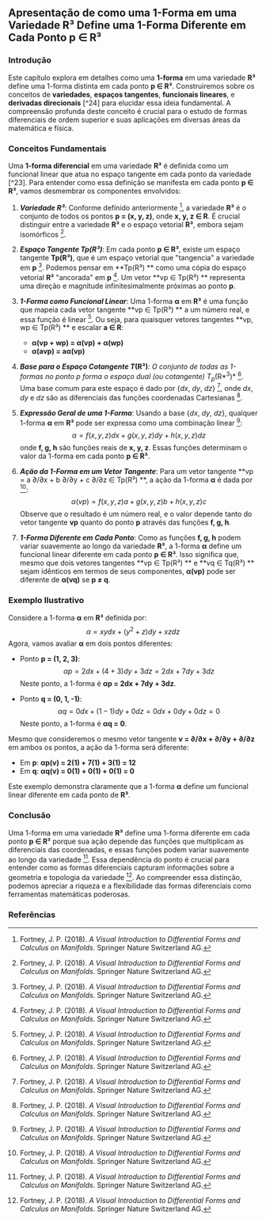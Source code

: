 ## Apresentação de como uma 1-Forma em uma Variedade R³ Define uma 1-Forma Diferente em Cada Ponto p ∈ R³

### Introdução
Este capítulo explora em detalhes como uma **1-forma** em uma variedade **R³** define uma 1-forma distinta em cada ponto **p ∈ R³**. Construiremos sobre os conceitos de **variedades**, **espaços tangentes**, **funcionais lineares**, e **derivadas direcionais** [^24] para elucidar essa ideia fundamental. A compreensão profunda deste conceito é crucial para o estudo de formas diferenciais de ordem superior e suas aplicações em diversas áreas da matemática e física.

### Conceitos Fundamentais

Uma **1-forma diferencial** em uma variedade **R³** é definida como um funcional linear que atua no espaço tangente em cada ponto da variedade [^23]. Para entender como essa definição se manifesta em cada ponto **p ∈ R³**, vamos desmembrar os componentes envolvidos:

1.  ***Variedade R³***: Conforme definido anteriormente [^33], a variedade **R³** é o conjunto de todos os pontos **p = (x, y, z)**, onde **x, y, z ∈ R**. É crucial distinguir entre a variedade **R³** e o espaço vetorial **R³**, embora sejam isomórficos [^37].

2.  ***Espaço Tangente Tp(R³)***: Em cada ponto **p ∈ R³**, existe um espaço tangente **Tp(R³)**, que é um espaço vetorial que "tangencia" a variedade em **p** [^37]. Podemos pensar em **Tp(R³) ** como uma cópia do espaço vetorial **R³** "ancorada" em **p** [^39]. Um vetor **vp ∈ Tp(R³) ** representa uma direção e magnitude infinitesimalmente próximas ao ponto **p**.

3.  ***1-Forma como Funcional Linear***: Uma 1-forma **α** em **R³** é uma função que mapeia cada vetor tangente **vp ∈ Tp(R³) ** a um número real, e essa função é linear [^53]. Ou seja, para quaisquer vetores tangentes **vp, wp ∈ Tp(R³) ** e escalar **a ∈ R**:

    *   **α(vp + wp) = α(vp) + α(wp)**
    *   **α(avp) = aα(vp)**

4.  ***Base para o Espaço Cotangente T*(R³)***: O conjunto de todas as 1-formas no ponto *p* forma o espaço dual (ou cotangente) *T*<sub>p</sub>*(R*<sup>3</sup>)* [^53]. Uma base comum para este espaço é dado por {*dx*, *dy*, *dz*} [^54], onde *dx*, *dy* e *dz* são as diferenciais das funções coordenadas Cartesianas [^61].

5.  ***Expressão Geral de uma 1-Forma***: Usando a base {*dx*, *dy*, *dz*}, qualquer 1-forma **α** em **R³** pode ser expressa como uma combinação linear [^54]:
    $$α = f(x, y, z)dx + g(x, y, z)dy + h(x, y, z)dz$$
    onde **f, g, h** são funções reais de **x, y, z**. Essas funções determinam o valor da 1-forma em cada ponto **p ∈ R³**.

6.  ***Ação da 1-Forma em um Vetor Tangente***: Para um vetor tangente **vp = a ∂/∂x + b ∂/∂y + c ∂/∂z ∈ Tp(R³) **, a ação da 1-forma **α** é dada por [^51]:
    $$α(vp) = f(x, y, z)a + g(x, y, z)b + h(x, y, z)c$$
    Observe que o resultado é um número real, e o valor depende tanto do vetor tangente **vp** quanto do ponto **p** através das funções **f, g, h**.

7.  ***1-Forma Diferente em Cada Ponto***: Como as funções **f, g, h** podem variar suavemente ao longo da variedade **R³**, a 1-forma **α** define um funcional linear diferente em cada ponto **p ∈ R³**. Isso significa que, mesmo que dois vetores tangentes **vp ∈ Tp(R³) ** e **vq ∈ Tq(R³) ** sejam idênticos em termos de seus componentes, **α(vp)** pode ser diferente de **α(vq)** se **p ≠ q**.

### Exemplo Ilustrativo

Considere a 1-forma **α** em **R³** definida por:
$$α = xydx + (y^2 + z)dy + xzdz$$
Agora, vamos avaliar **α** em dois pontos diferentes:

*   Ponto **p = (1, 2, 3)**:
    $$αp = 2dx + (4 + 3)dy + 3dz = 2dx + 7dy + 3dz$$
    Neste ponto, a 1-forma é **αp = 2dx + 7dy + 3dz**.

*   Ponto **q = (0, 1, -1)**:
    $$αq = 0dx + (1 - 1)dy + 0dz = 0dx + 0dy + 0dz = 0$$
    Neste ponto, a 1-forma é **αq = 0**.

Mesmo que consideremos o mesmo vetor tangente **v = ∂/∂x + ∂/∂y + ∂/∂z** em ambos os pontos, a ação da 1-forma será diferente:

*   Em **p**: **αp(v) = 2(1) + 7(1) + 3(1) = 12**
*   Em **q**: **αq(v) = 0(1) + 0(1) + 0(1) = 0**

Este exemplo demonstra claramente que a 1-forma **α** define um funcional linear diferente em cada ponto de **R³**.

### Conclusão

Uma 1-forma em uma variedade **R³** define uma 1-forma diferente em cada ponto **p ∈ R³** porque sua ação depende das funções que multiplicam as diferenciais das coordenadas, e essas funções podem variar suavemente ao longo da variedade [^54]. Essa dependência do ponto é crucial para entender como as formas diferenciais capturam informações sobre a geometria e topologia da variedade [^53]. Ao compreender essa distinção, podemos apreciar a riqueza e a flexibilidade das formas diferenciais como ferramentas matemáticas poderosas.

### Referências
[^33]: Fortney, J. P. (2018). *A Visual Introduction to Differential Forms and Calculus on Manifolds*. Springer Nature Switzerland AG.
[^37]: Fortney, J. P. (2018). *A Visual Introduction to Differential Forms and Calculus on Manifolds*. Springer Nature Switzerland AG.
[^39]: Fortney, J. P. (2018). *A Visual Introduction to Differential Forms and Calculus on Manifolds*. Springer Nature Switzerland AG.
[^51]: Fortney, J. P. (2018). *A Visual Introduction to Differential Forms and Calculus on Manifolds*. Springer Nature Switzerland AG.
[^53]: Fortney, J. P. (2018). *A Visual Introduction to Differential Forms and Calculus on Manifolds*. Springer Nature Switzerland AG.
[^54]: Fortney, J. P. (2018). *A Visual Introduction to Differential Forms and Calculus on Manifolds*. Springer Nature Switzerland AG.
[^61]: Fortney, J. P. (2018). *A Visual Introduction to Differential Forms and Calculus on Manifolds*. Springer Nature Switzerland AG.
<!-- END -->